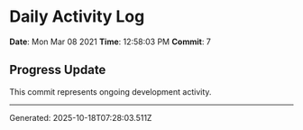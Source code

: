# Daily Activity Log

**Date**: Mon Mar 08 2021
**Time**: 12:58:03 PM
**Commit**: 7

## Progress Update

This commit represents ongoing development activity.

---
Generated: 2025-10-18T07:28:03.511Z
